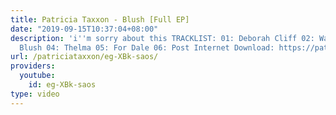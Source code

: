 ```yaml
---
title: Patricia Taxxon - Blush [Full EP]
date: "2019-09-15T10:37:04+08:00"
description: 'i''m sorry about this TRACKLIST: 01: Deborah Cliff 02: Waitress 03:
  Blush 04: Thelma 05: For Dale 06: Post Internet Download: https://patriciataxxon.bandcamp.com/album/blush'
url: /patriciataxxon/eg-XBk-saos/
providers:
  youtube:
    id: eg-XBk-saos
type: video
---
```

